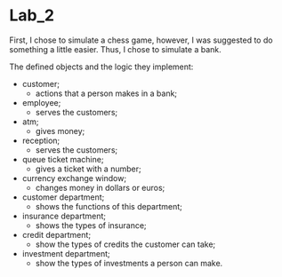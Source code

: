 # Lab_2

First, I chose to simulate a chess game, however, I was suggested to do something a little easier. Thus, I chose to simulate a bank.

The defined objects and the logic they implement:
- customer;
  - actions that a person makes in a bank;
- employee;
  - serves the customers;
- atm;
  - gives money;
- reception;
  - serves the customers;
- queue ticket machine;
  - gives a ticket with a number;
- currency exchange window;
  - changes money in dollars or euros;
- customer department;
  - shows the functions of this department;
- insurance department;
  - shows the types of insurance;
- credit department;
  - show the types of credits the customer can take;
- investment department;
  - show the types of investments a person can make.
